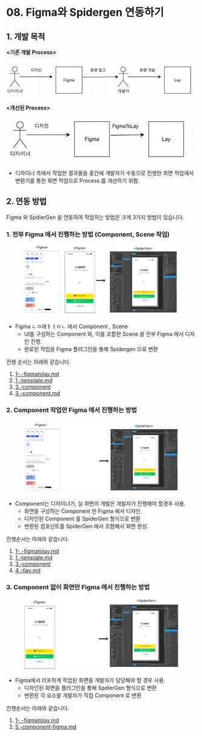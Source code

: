 # 08. Figma와 Spidergen 연동하기

## 1. 개발 목적

**<기존 개발 Process>**

<div align="left" data-full-width="false"><img src="../../.gitbook/assets/1.png" alt=""></div>

**<개선된 Process>**

<div align="left" data-full-width="false"><img src="../../.gitbook/assets/2.png" alt=""></div>

* 디자이너 측에서 작업한 결과물을 중간에 개발자가 수동으로 진행한 화면 작업에서 변환기를 통한 화면 작업으로 Process 를 개선하기 위함.



## 2. 연동 방법

Figma  와 SpdierGen 을 연동하여  작업하는 방법은 크게 3가지 방법이 있습니다.

### 1. 전부 Figma 에서 진행하는 방법 (Component, Scene 작업)

<figure><img src="../../.gitbook/assets/image (4) (1).png" alt=""><figcaption></figcaption></figure>

* Figma ㄴㅇ래ㅑㅓㅇㄴ 에서 Component , Scene&#x20;
  * UI를 구성하는 Component 와, 이를 조합한 Scene 을 전부 Figma 에서 디자인 진행.
  * 완료된 작업을 Figma 플러그인을 통해 Spidergen 으로 변환



진행 순서는 아래와 같습니다.

1. [1-.-figmatolay.md](../../05-advanced/06-figma-spidergen/1-.-figmatolay.md "mention")
2. [1.-template.md](../../05-advanced/06-figma-spidergen/1.-template.md "mention")
3. [3.-component](../../05-advanced/06-figma-spidergen/3.-component/ "mention")
4. [3.-component.md](../../05-advanced/06-figma-spidergen/3.-component.md "mention")



### 2.  Component 작업만 Figma 에서 진행하는 방법

<figure><img src="../../.gitbook/assets/image (1) (1) (1).png" alt=""><figcaption></figcaption></figure>

* Component는 디자이너가, 실 화면의 개발은 개발자가 진행해야  할경우 사용.
  * 화면을 구성하는 Component 만 Figma 에서 디자인.
  * 디자인된 Component 를 SpiderGen 형식으로 변환
  * 변환된 컴포넌트를 SpiderGen 에서 조합해서 화면 완성.



진행순서는 아래와 같습니다.

1. [1-.-figmatolay.md](../../05-advanced/06-figma-spidergen/1-.-figmatolay.md "mention")
2. [1.-template.md](../../05-advanced/06-figma-spidergen/1.-template.md "mention")
3. [3.-component](../../05-advanced/06-figma-spidergen/3.-component/ "mention")
4. [4.-tlay.md](../../05-advanced/06-figma-spidergen/4.-tlay.md "mention")



### 3. Component 없이 화면만 Figma 에서 진행하는 방법

<figure><img src="../../.gitbook/assets/image (2) (1) (1).png" alt=""><figcaption></figcaption></figure>

* Figma에서 러프하게 작업된 화면을  개발자가 담당해야 할 경우 사용.
  * 디자인된 화면을 플러그인을 통해 SpdierGen 형식으로 변환
  * 변환된 각 요소를 개발자가 직접 Component 로 변환



진행순서는 아래와 같습니다.

1. [1-.-figmatolay.md](../../05-advanced/06-figma-spidergen/1-.-figmatolay.md "mention")
2. [5.-component-figma.md](../../05-advanced/06-figma-spidergen/5.-component-figma.md "mention")


